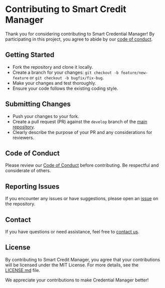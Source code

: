 # Contributing to Smart Credit Manager

Thank you for considering contributing to Smart Credential Manager! By participating in this project, you agree to abide by our [code of conduct](CODE_OF_CONDUCT.md).

## Getting Started

- Fork the repository and clone it locally.
- Create a branch for your changes: `git checkout -b feature/new-feature` or `git checkout -b bugfix/fix-bug`.
- Make your changes and test thoroughly.
- Ensure your code follows the existing coding style.

## Submitting Changes

- Push your changes to your fork.
- Create a pull request (PR) against the `develop` branch of the [main repository](https://github.com/SatyaRajAwasth1/smart-credit-manager/).
- Clearly describe the purpose of your PR and any considerations for reviewers.

## Code of Conduct

Please review our [Code of Conduct](CODE_OF_CONDUCT.md) before contributing. Be respectful and considerate of others.

## Reporting Issues

If you encounter any issues or have suggestions, please open an [issue](https://github.com/SatyaRajAwasth1/smart-credit-manager/issues) on the repository.

## Contact

If you have questions or need assistance, feel free to [contact us](mailto:info@satyarajawasthi.com.np).

## License

By contributing to Smart Credit Manager, you agree that your contributions will be licensed under the MIT License. For more details, see the [LICENSE.md](LICENSE) file.

We appreciate your contributions to make Credential Manager better!
